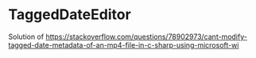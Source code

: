 # TaggedDateEditor
Solution of https://stackoverflow.com/questions/78902973/cant-modify-tagged-date-metadata-of-an-mp4-file-in-c-sharp-using-microsoft-wi
